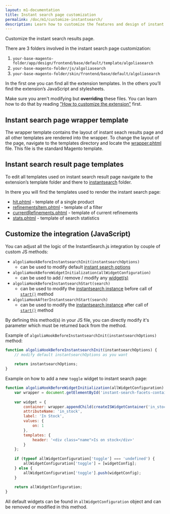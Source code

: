 ```yaml
---
layout: m1-documentation
title: Instant search page customization
permalink: /doc/m1/customize-instantsearch/
description: Learn how to customize the features and design of instant search results page in Algolia extension for Magento
---
```


Customize the instant search results page.

There are 3 folders involved in the instant search page customization:

1. `your-base-magento-folder/app/design/frontend/base/default/template/algoliasearch`
2. `your-base-magento-folder/js/algoliasearch`
3. `your-base-magento-folder/skin/frontend/base/default/algoliasearch`

In the first one you can find all the extension templates. In the others you’ll find the extension’s JavaScript and stylesheets.

<div class="alert alert-warning">
    Make sure you aren't modifying but <strong>overriding</strong> these files. You can learn how to do that by reading <a href="/magento/doc/m1/customize-extension/">"How to customize the extension"</a> first.
</div>

## Instant search page wrapper template

The wrapper template contains the layout of instant seach results page and all other templates are rendered into the wrapper.
To change the layout of the page, navigate to the templates directory and locate the [wrapper.phtml](https://github.com/algolia/algoliasearch-magento/blob/master/app/design/frontend/base/default/template/algoliasearch/instantsearch/wrapper.phtml) file. This file is the standard Magento template.

## Instant search result page templates

To edit all templates used on instant search result page navigate to the extension’s template folder and there to [instantsearch](https://github.com/algolia/algoliasearch-magento/tree/master/app/design/frontend/base/default/template/algoliasearch/instantsearch) folder.

In there you will find the templates used to render the instant search page:

* [hit.phtml](https://github.com/algolia/algoliasearch-magento/blob/master/app/design/frontend/base/default/template/algoliasearch/instantsearch/hit.phtml) - template of a single product
* [refinementsItem.phtml](https://github.com/algolia/algoliasearch-magento/blob/master/app/design/frontend/base/default/template/algoliasearch/instantsearch/refinementsItem.phtml) - template of a filter
* [currentRefinements.phtml](https://github.com/algolia/algoliasearch-magento/blob/master/app/design/frontend/base/default/template/algoliasearch/instantsearch/currentRefinements.phtml) - template of current refinements
* [stats.phtml](https://github.com/algolia/algoliasearch-magento/blob/master/app/design/frontend/base/default/template/algoliasearch/instantsearch/stats.phtml) - template of search statistics

## Customize the integration (JavaScript)

You can adjust all the logic of the InstantSearch.js integration by couple of custom JS methods:

- `algoliaHookBeforeInstantsearchInit(instantsearchOptions)`
	- can be used to modify default [instant search options](https://community.algolia.com/instantsearch.js/documentation/#initialization)
- `algoliaHookBeforeWidgetInitialization(allWidgetConfiguration)`
    - can be used to add / remove / modify any [widget(s)](https://community.algolia.com/instantsearch.js/documentation/#widgets)
- `algoliaHookBeforeInstantsearchStart(search)`
    - can be used to modify the [instantsearch instance](https://community.algolia.com/instantsearch.js/documentation/#initialization) before call of [`start()`](https://community.algolia.com/instantsearch.js/documentation/#start) method
- `algoliaHookAfterInstantsearchStart(search)`
    - can be used to modify the [instantsearch instance](https://community.algolia.com/instantsearch.js/documentation/#initialization) after call of [`start()`](https://community.algolia.com/instantsearch.js/documentation/#start) method

By defining this method(s) in your JS file, you can directly modify it's parameter which must be returned back from the method.

Example of `algoliaHookBeforeInstantsearchInit(instantsearchOptions)` method:

```js
function algoliaHookBeforeInstantsearchInit(instantsearchOptions) {
    // modify default instantsearchOptions as you want
    
    return instantsearchOptions;
}
```

Example on how to add a new `toggle` widget to instant search page:

```js
function algoliaHookBeforeWidgetInitialization(allWidgetConfiguration) {
    var wrapper = document.getElementById('instant-search-facets-container');
    
    var widget = {
        container: wrapper.appendChild(createISWidgetContainer('in_stock')),
        attributeName: 'in_stock',
        label: 'In Stock',
        values: {
            on: 1
        },
        templates: {
            header: '<div class="name">Is on stock</div>'
        }
    };
    
    if (typeof allWidgetConfiguration['toggle'] === 'undefined') {
        allWidgetConfiguration['toggle'] = [widgetConfig];
    } else {
        allWidgetConfiguration['toggle'].push(widgetConfig);
    }
    
    return allWidgetConfiguration;
}
```

All default widgets can be found in `allWidgetConfiguration` object and can be removed or modified in this method.
